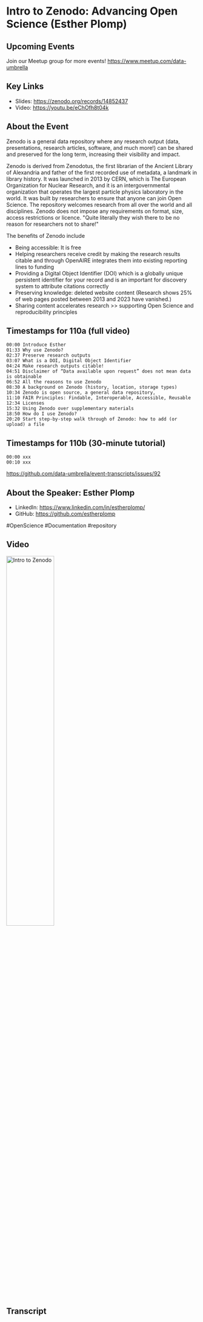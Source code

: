 # Intro to Zenodo: Advancing Open Science (Esther Plomp)

## Upcoming Events
Join our Meetup group for more events!
https://www.meetup.com/data-umbrella

## Key Links
- Slides: https://zenodo.org/records/14852437
- Video: https://youtu.be/eChOfh8t04k

## About the Event
Zenodo is a general data repository where any research output (data, presentations, research articles, software, and much more!) can be shared and preserved for the long term, increasing their visibility and impact.

Zenodo is derived from Zenodotus, the first librarian of the Ancient Library of Alexandria and father of the first recorded use of metadata, a landmark in library history.  It was launched in 2013 by CERN, which is The European Organization for Nuclear Research, and it is an intergovernmental organization that operates the largest particle physics laboratory in the world. It was built by researchers to ensure that anyone can join Open Science. The repository welcomes research from all over the world and all disciplines. Zenodo does not impose any requirements on format, size, access restrictions or licence. "Quite literally they wish there to be no reason for researchers not to share!"

The benefits of Zenodo include
- Being accessible: It is free
- Helping researchers receive credit by making the research results citable and through OpenAIRE integrates them into existing reporting lines to funding
- Providing a Digital Object Identifier (DOI) which is a globally unique persistent identifier for your record and is an important for discovery system to attribute citations correctly
- Preserving knowledge: deleted website content (Research shows 25% of web pages posted between 2013 and 2023 have vanished.)
- Sharing content accelerates research >> supporting Open Science and reproducibility principles 

## Timestamps for 110a (full video)

```
00:00 Introduce Esther
01:33 Why use Zenodo?
02:37 Preserve research outputs
03:07 What is a DOI, Digital Object Identifier
04:24 Make research outputs citable!
04:51 Disclaimer of “Data available upon request” does not mean data is obtainable
06:52 All the reasons to use Zenodo
08:30 A background on Zenodo (history, location, storage types)
10:34 Zenodo is open source, a general data repository, 
11:10 FAIR Principles: Findable, Interoperable, Accessible, Reusable
12:34 Licenses
15:32 Using Zenodo over supplementary materials
18:50 How do I use Zenodo?
20:20 Start step-by-step walk through of Zenodo: how to add (or upload) a file
```

## Timestamps for 110b (30-minute tutorial)

```
00:00 xxx
00:10 xxx
```

https://github.com/data-umbrella/event-transcripts/issues/92

## About the Speaker: Esther Plomp

- LinkedIn: https://www.linkedin.com/in/estherplomp/
- GitHub: https://github.com/estherplomp

#OpenScience #Documentation #repository


## Video
<a href="http://www.youtube.com/watch?feature=player_embedded&v=eChOfh8t04k" target="_blank"><img src="http://img.youtube.com/vi/eChOfh8t04k/0.jpg" alt="Intro to Zenodo" width="50%" /></a>

## Transcript
